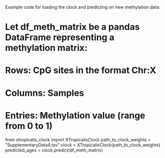 Example code for loading the clock and predicting on new methylation data:

# Let df_meth_matrix be a pandas DataFrame representing a methylation matrix:
# Rows: CpG sites in the format  Chr:X
# Columns: Samples
# Entries: Methylation value (range from 0 to 1)
from xtropicalis_clock import XTropicalisClock
path_to_clock_weights = "SupplementaryData4.tsv"
clock = XTropicalisClock(path_to_clock_weights)
predicted_ages = clock.predict(df_meth_matrix)